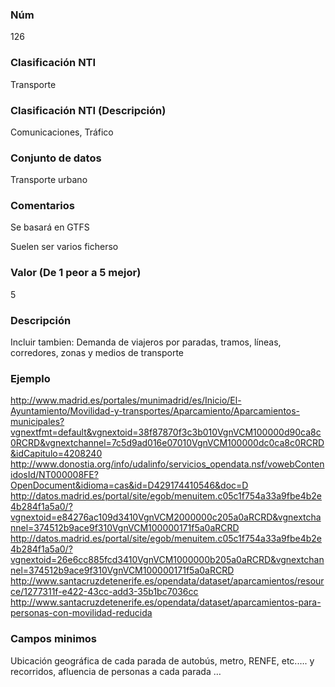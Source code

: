 ### Núm
126
### Clasificación NTI
Transporte
### Clasificación NTI (Descripción)
Comunicaciones, Tráfico
### Conjunto de datos
Transporte urbano
### Comentarios
Se basará en GTFS

Suelen ser varios ficherso
### Valor (De 1 peor a 5 mejor)
5
### Descripción
Incluir tambien:
 Demanda de viajeros por paradas, tramos, líneas, corredores, zonas y medios de transporte
### Ejemplo
http://www.madrid.es/portales/munimadrid/es/Inicio/El-Ayuntamiento/Movilidad-y-transportes/Aparcamiento/Aparcamientos-municipales?vgnextfmt=default&vgnextoid=38f87870f3c3b010VgnVCM100000d90ca8c0RCRD&vgnextchannel=7c5d9ad016e07010VgnVCM100000dc0ca8c0RCRD&idCapitulo=4208240 
 http://www.donostia.org/info/udalinfo/servicios_opendata.nsf/vowebContenidosId/NT000008FE?OpenDocument&idioma=cas&id=D429174410546&doc=D 
 http://datos.madrid.es/portal/site/egob/menuitem.c05c1f754a33a9fbe4b2e4b284f1a5a0/?vgnextoid=e84276ac109d3410VgnVCM2000000c205a0aRCRD&vgnextchannel=374512b9ace9f310VgnVCM100000171f5a0aRCRD 
 http://datos.madrid.es/portal/site/egob/menuitem.c05c1f754a33a9fbe4b2e4b284f1a5a0/?vgnextoid=26e6cc885fcd3410VgnVCM1000000b205a0aRCRD&vgnextchannel=374512b9ace9f310VgnVCM100000171f5a0aRCRD 
 http://www.santacruzdetenerife.es/opendata/dataset/aparcamientos/resource/1277311f-e422-43cc-add3-35b1bc7036cc 
 http://www.santacruzdetenerife.es/opendata/dataset/aparcamientos-para-personas-con-movilidad-reducida
### Campos minimos
Ubicación geográfica de cada parada de autobús, metro, RENFE, etc.…. y recorridos, afluencia de personas a cada parada …
